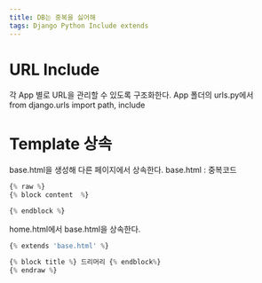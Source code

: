 ```yaml
---
title: DB는 중복을 싫어해
tags: Django Python Include extends
---
```


URL Include
===
각 App 별로 URL을 관리할 수 있도록 구조화한다. 
App 폴더의 urls.py에서  
from django.urls import path, include

Template 상속
===
base.html을 생성해 다른 페이지에서 상속한다.
base.html : 중복코드

```python
{% raw %}
{% block content  %}

{% endblock %}
```

home.html에서 base.html을 상속한다.
```python
{% extends 'base.html' %}

{% block title %} 드리머리 {% endblock%}
{% endraw %}
```
